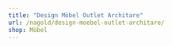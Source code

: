 ```yaml
---
title: "Design Möbel Outlet Architare"
url: /nagold/design-moebel-outlet-architare/
shop: Möbel
---
```

